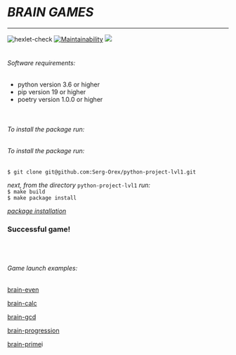 # ***BRAIN GAMES***

___

![hexlet-check](https://github.com/Serg-Orex/python-project-lvl1/actions/workflows/hexlet-check.yml/badge.svg)
[![Maintainability](https://api.codeclimate.com/v1/badges/7efe7888e4309c2606a5/maintainability)](https://codeclimate.com/github/Serg-Orex/python-project-lvl1/maintainability)
<a href="https://codeclimate.com/github/Serg-Orex/python-project-lvl1/test_coverage"><img src="https://api.codeclimate.com/v1/badges/7efe7888e4309c2606a5/test_coverage" /></a>
<br/>
<br/>

###### *Software requirements:*
 - python version 3.6 or higher
 - pip version 19 or higher
 - poetry version 1.0.0 or higher
<br/>


###### *To install the package run:*<br/>
###### *To install the package run:*

`$ git clone git@github.com:Serg-Orex/python-project-lvl1.git`

*next, from the directory* `python-project-lvl1` *run:* <br/>
`$ make build` <br/>
`$ make package install` <br/>

[*package installation*](https://asciinema.org/a/YlxjJjURJoNZJLGH4ZkCMveQb)

### Successful game!
<br/>
<br/>

 

###### *Game launch examples:*


[brain-even](https://asciinema.org/a/XuZEiopugm4TIS6aJVDKCRxiJ)

[brain-calc](https://asciinema.org/a/BhctKCoV9TyiT31BbRmShsobP)

[brain-gcd](https://asciinema.org/a/eyPWsbOVZnxpiM9xA5rQ5p1HD)

[brain-progression](https://asciinema.org/a/yjzl9OE6oO34DCyfU14Y8HCe5)

[brain-prime](https://asciinema.org/a/kSyBW90qt6yRwXdM6zu8lyYoY)i
